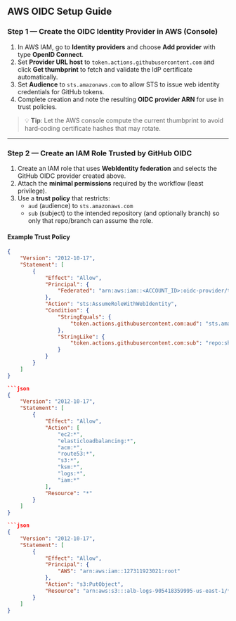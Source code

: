 ## AWS OIDC Setup Guide

### Step 1 — Create the OIDC Identity Provider in AWS (Console)

1. In AWS IAM, go to **Identity providers** and choose **Add provider** with type **OpenID Connect**.
2. Set **Provider URL host** to `token.actions.githubusercontent.com` and click **Get thumbprint** to fetch and validate the IdP certificate automatically.
3. Set **Audience** to `sts.amazonaws.com` to allow STS to issue web identity credentials for GitHub tokens.
4. Complete creation and note the resulting **OIDC provider ARN** for use in trust policies.

> 💡 **Tip**: Let the AWS console compute the current thumbprint to avoid hard‑coding certificate hashes that may rotate.

---

### Step 2 — Create an IAM Role Trusted by GitHub OIDC

1. Create an IAM role that uses **WebIdentity federation** and selects the GitHub OIDC provider created above.
2. Attach the **minimal permissions** required by the workflow (least privilege).
3. Use a **trust policy** that restricts:
   - `aud` (audience) to `sts.amazonaws.com`
   - `sub` (subject) to the intended repository (and optionally branch) so only that repo/branch can assume the role.

#### Example Trust Policy

```json
{
    "Version": "2012-10-17",
    "Statement": [
        {
            "Effect": "Allow",
            "Principal": {
                "Federated": "arn:aws:iam::<ACCOUNT_ID>:oidc-provider/token.actions.githubusercontent.com"
            },
            "Action": "sts:AssumeRoleWithWebIdentity",
            "Condition": {
                "StringEquals": {
                    "token.actions.githubusercontent.com:aud": "sts.amazonaws.com"
                },
                "StringLike": {
                    "token.actions.githubusercontent.com:sub": "repo:shubham-shewale/terraform-infrastructure:*"
                }
            }
        }
    ]
}

```json
{
    "Version": "2012-10-17",
    "Statement": [
        {
            "Effect": "Allow",
            "Action": [
                "ec2:*",
                "elasticloadbalancing:*",
                "acm:*",
                "route53:*",
                "s3:*",
                "ksm:*",
                "logs:*",
                "iam:*"
            ],
            "Resource": "*"
        }
    ]
}

```json
{
    "Version": "2012-10-17",
    "Statement": [
        {
            "Effect": "Allow",
            "Principal": {
                "AWS": "arn:aws:iam::127311923021:root"
            },
            "Action": "s3:PutObject",
            "Resource": "arn:aws:s3:::alb-logs-905418359995-us-east-1/*"
        }
    ]
}
